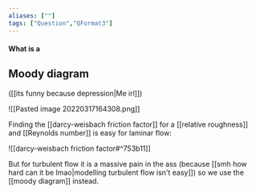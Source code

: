 ```yaml
---
aliases: [""]
tags: ["Question","QFormat3"]
---
```


#### What is a
## Moody diagram
([[its funny because depression|Me irl]])

![[Pasted image 20220317164308.png]]

Finding the [[darcy-weisbach friction factor]] for a [[relative roughness]] and [[Reynolds number]] is easy for laminar flow:

![[darcy-weisbach friction factor#^753b11]]

But for turbulent flow it is a massive pain in the ass (because [[smh how hard can it be lmao|modelling turbulent flow isn't easy]]) so we use the [[moody diagram]] instead.